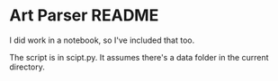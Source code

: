 # Art Parser README

I did work in a notebook, so I've included that too.

The script is in scipt.py. It assumes there's a data folder in the current directory.

